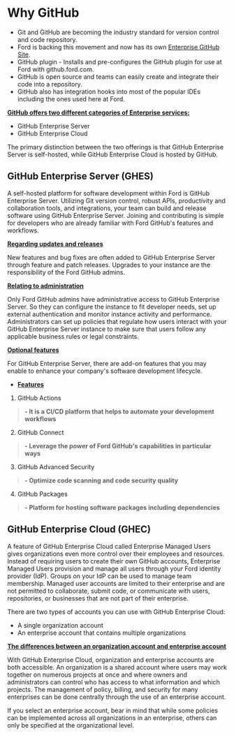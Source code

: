 # Why GitHub

* Git and GitHub are becoming the industry standard for version control and code repository.
* Ford is backing this movement and now has its own [Enterprise GitHub Site](https://github.ford.com/).
* GitHub plugin - Installs and pre-configures the GitHub plugin for use at Ford with github.ford.com.
* GitHub is open source and teams can easily create and integrate their code into a repository.
* GitHub also has integration hooks into most of the popular IDEs including the ones used here at Ford.


<ins>**GitHub offers two different categories of Enterprise services:**</ins>

* GitHub Enterprise Server
* GitHub Enterprise Cloud

The primary distinction between the two offerings is that GitHub Enterprise Server is self-hosted, while GitHub Enterprise Cloud is hosted by GitHub.

## GitHub Enterprise Server (GHES)

A self-hosted platform for software development within Ford is GitHub Enterprise Server. Utilizing Git version control, robust APIs, productivity and collaboration tools, and integrations, your team can build and release software using GitHub Enterprise Server. Joining and contributing is simple for developers who are already familiar with Ford GitHub's features and workflows.

<ins>**Regarding updates and releases**</ins>

New features and bug fixes are often added to GitHub Enterprise Server through feature and patch releases. Upgrades to your instance are the responsibility of the Ford GitHub admins.

<ins>**Relating to administration**</ins>

Only Ford GitHub admins have administrative access to GitHub Enterprise Server. So they can configure the instance to fit developer needs, set up external authentication and monitor instance activity and performance. Administrators can set up policies that regulate how users interact with your GitHub Enterprise Server instance to make sure that users follow any applicable business rules or legal constraints.

<ins>**Optional features**</ins>

For GitHub Enterprise Server, there are add-on features that you may enable to enhance your company's software development lifecycle.

* <ins>**Features**</ins>

1. GitHub Actions
>  **- It is a CI/CD platform that helps to automate your development workflows**

2. GitHub Connect
>  **- Leverage the power of Ford GitHub's capabilities in particular ways**

3. GitHub Advanced Security
>  **- Optimize code scanning and code security quality**

4. GitHub Packages
>  **- Platform for hosting software packages including dependencies**

## GitHub Enterprise Cloud (GHEC)

A feature of GitHub Enterprise Cloud called Enterprise Managed Users gives organizations even more control over their employees and resources. Instead of requiring users to create their own GitHub accounts, Enterprise Managed Users provision and manage all users through your Ford identity provider (IdP). Groups on your IdP can be used to manage team membership. Managed user accounts are limited to their enterprise and are not permitted to collaborate, submit code, or communicate with users, repositories, or businesses that are not part of their enterprise.

There are two types of accounts you can use with GitHub Enterprise Cloud:

* A single organization account
* An enterprise account that contains multiple organizations

<ins>**The differences between an organization account and enterprise account**</ins>

With GitHub Enterprise Cloud, organization and enterprise accounts are both accessible. An organization is a shared account where users may work together on numerous projects at once and where owners and administrators can control who has access to what information and which projects. The management of policy, billing, and security for many enterprises can be done centrally through the use of an enterprise account.

If you select an enterprise account, bear in mind that while some policies can be implemented across all organizations in an enterprise, others can only be specified at the organizational level.

